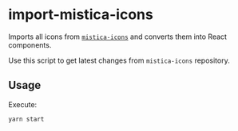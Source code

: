 # import-mistica-icons

Imports all icons from [`mistica-icons`](https://github.com/Telefonica/mistica-icons) and converts them into React components.

Use this script to get latest changes from `mistica-icons` repository.

## Usage

Execute:

```sh
yarn start
```
